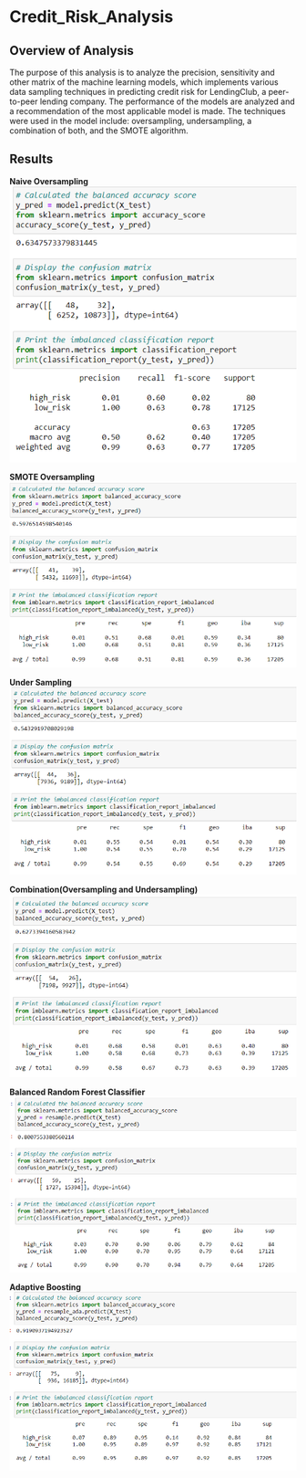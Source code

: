 # Credit_Risk_Analysis
## Overview of Analysis
The purpose of this analysis is to analyze the precision, sensitivity and other matrix of the machine learning models, which implements various data sampling techniques in predicting credit risk for LendingClub, a peer-to-peer lending company. The performance of the models are analyzed and a recommendation of the most applicable model is made. The techniques were used in the model include: oversampling, undersampling, a combination of both, and the SMOTE algorithm.

## Results
**Naive Oversampling**<br />
![alt text](https://github.com/tixie0124/Credit_Risk_Analysis/blob/main/resources/naive_oversampling.PNG)<br />

**SMOTE Oversampling**<br />
![alt text](https://github.com/tixie0124/Credit_Risk_Analysis/blob/main/resources/SMOTE_oversampling.PNG)<br />

**Under Sampling**<br />
![alt text](https://github.com/tixie0124/Credit_Risk_Analysis/blob/main/resources/under_sampling.PNG)<br />

**Combination(Oversampling and Undersampling)**<br />
![alt text](https://github.com/tixie0124/Credit_Risk_Analysis/blob/main/resources/combination.PNG)<br />

**Balanced Random Forest Classifier**<br />
![alt text](https://github.com/tixie0124/Credit_Risk_Analysis/blob/main/resources/balanced_random_forest_classifier.PNG)<br />

**Adaptive Boosting**<br />
![alt text](https://github.com/tixie0124/Credit_Risk_Analysis/blob/main/resources/adaboost_classifier.PNG)<br />
